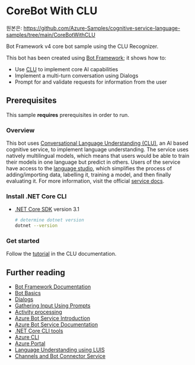 # CoreBot With CLU
원본은: https://github.com/Azure-Samples/cognitive-service-language-samples/tree/main/CoreBotWithCLU


Bot Framework v4 core bot sample using the CLU Recognizer.

This bot has been created using [Bot Framework](https://dev.botframework.com); it shows how to:

- Use [CLU][CLU_ServiceDocHomepage] to implement core AI capabilities
- Implement a multi-turn conversation using Dialogs
- Prompt for and validate requests for information from the user

## Prerequisites

This sample **requires** prerequisites in order to run.

### Overview

This bot uses [Conversational Language Understanding (CLU)][CLU_ServiceDocHomepage], an AI based cognitive service, to implement language understanding. The service uses natively multilingual models, which means that users would be able to train their models in one language but predict in others. Users of the service have access to the [language studio][languagestudio], which simplifies the process of adding/importing data, labelling it, training a model, and then finally evaluating it. For more information, visit the official [service docs][CLU_ServiceDocHomepage].


### Install .NET Core CLI

- [.NET Core SDK](https://dotnet.microsoft.com/download) version 3.1

  ```bash
  # determine dotnet version
  dotnet --version
  ```

### Get started

Follow the [tutorial](https://docs.microsoft.com/en-us/azure/cognitive-services/language-service/conversational-language-understanding/tutorials/bot-framework) in the CLU documentation. 

## Further reading

- [Bot Framework Documentation](https://docs.botframework.com)
- [Bot Basics](https://docs.microsoft.com/azure/bot-service/bot-builder-basics?view=azure-bot-service-4.0)
- [Dialogs](https://docs.microsoft.com/en-us/azure/bot-service/bot-builder-concept-dialog?view=azure-bot-service-4.0)
- [Gathering Input Using Prompts](https://docs.microsoft.com/en-us/azure/bot-service/bot-builder-prompts?view=azure-bot-service-4.0&tabs=csharp)
- [Activity processing](https://docs.microsoft.com/en-us/azure/bot-service/bot-builder-concept-activity-processing?view=azure-bot-service-4.0)
- [Azure Bot Service Introduction](https://docs.microsoft.com/azure/bot-service/bot-service-overview-introduction?view=azure-bot-service-4.0)
- [Azure Bot Service Documentation](https://docs.microsoft.com/azure/bot-service/?view=azure-bot-service-4.0)
- [.NET Core CLI tools](https://docs.microsoft.com/en-us/dotnet/core/tools/?tabs=netcore2x)
- [Azure CLI](https://docs.microsoft.com/cli/azure/?view=azure-cli-latest)
- [Azure Portal](https://portal.azure.com)
- [Language Understanding using LUIS](https://docs.microsoft.com/en-us/azure/cognitive-services/luis/)
- [Channels and Bot Connector Service](https://docs.microsoft.com/en-us/azure/bot-service/bot-concepts?view=azure-bot-service-4.0)

[CLU_ServiceDocHomepage]: https://docs.microsoft.com/azure/cognitive-services/language-service/conversational-language-understanding/overview
[CLU_ServiceQuickStart]: https://docs.microsoft.com/azure/cognitive-services/language-service/conversational-language-understanding/quickstart
[languagestudio]: https://language.azure.com/
